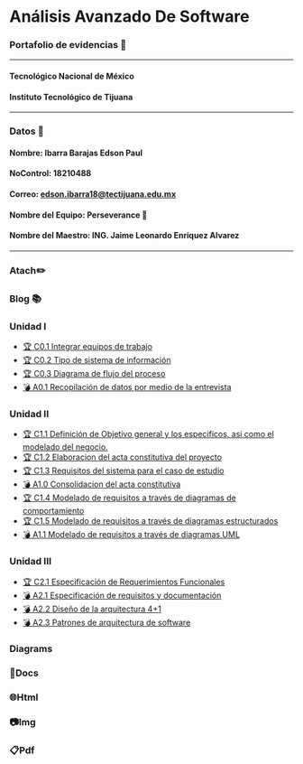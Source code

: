 # Análisis Avanzado De Software
### **Portafolio de evidencias 📁**
___
#### Tecnológico Nacional de México
#### Instituto Tecnológico de Tijuana
___
### **Datos 📄**
#### Nombre: Ibarra Barajas Edson Paul
#### NoControl: 18210488
#### Correo: edson.ibarra18@tectijuana.edu.mx
#### Nombre del Equipo: Perseverance 🚀
#### Nombre del Maestro: ING. Jaime Leonardo Enriquez Alvarez
___
### Atach✏️
### Blog 📚

### Unidad I
- [🏆 C0.1 Integrar equipos de trabajo](https://github.com/Edson1999/Analisis_Avanzado_De_Software/blob/main/Blog/C0.1_IntegrarEquiposdeTrabajo_IbarraBarajasEdsonPaul.pdf)
- [🏆 C0.2 Tipo de sistema de información](https://github.com/Edson1999/Analisis_Avanzado_De_Software/blob/main/Blog/C0.2_Tipo_de_Sistema_Desarrollar_IbarraBarajasEdsonPaul.pdf)
- [🏆 C0.3 Diagrama de flujo del proceso](https://github.com/Edson1999/Analisis_Avanzado_De_Software/blob/main/Blog/C0.3_DiagramadeFlujo_Proceso_IbarraBarajasEdsonPaul.pdf)
- [💣 A0.1 Recopilación de datos por medio de la entrevista](https://github.com/Edson1999/Analisis_Avanzado_De_Software/blob/main/Blog/A0.1_Interview_Compilation_IbarraBarajasEdsonPaul.pdf)

### Unidad II
- [🏆 C1.1 Definición de Objetivo general y los especificos, asi como el modelado del negocio.](https://github.com/Edson1999/Analisis_Avanzado_De_Software/blob/main/Blog/C1.1%20Definici%C3%B3n_de_Onjetivo_general_y_los_especificos%2C_asi_como_el_modelado_del_negocio_IbarraBarajasEdsonPaul.pdf)
- [🏆 C1.2 Elaboracion del acta constitutiva del proyecto](https://github.com/Edson1999/Analisis_Avanzado_De_Software/blob/main/Blog/C1.2%20Elaboracion_del_acta_constitutiva_del_proyecto_IbarraBarajasEdsonPaul.pdf)
- [🏆 C1.3 Requisitos del sistema para el caso de estudio](https://github.com/Edson1999/Analisis_Avanzado_De_Software/blob/main/Blog/C1.3%20Requisitos_del_sistema_para_el_caso_de_estudio_IbarraBarajasEdsonPaul.pdf)
- [💣 A1.0 Consolidacion del acta constitutiva](https://github.com/Edson1999/Analisis_Avanzado_De_Software/blob/main/Blog/A1.0_Consolidation_of_the_Constitutive_Act_IbarraBarajasEdsonPaul.pdf)
- [🏆 C1.4 Modelado de requisitos a través de diagramas de comportamiento](https://github.com/Edson1999/Analisis_Avanzado_De_Software/blob/main/Blog/C1.4%20UML_Casos_de_uso_secuencia_clases_IbarraBarajasEdsonPaul.pdf)
- [🏆 C1.5  Modelado de requisitos a través de diagramas estructurados](https://github.com/Edson1999/Analisis_Avanzado_De_Software/blob/main/Blog/C1.5%20UML_Estado_componentes_distribucion_IbarraBarajasEdsonPaul.pdf)
- [💣 A1.1  Modelado de requisitos a través de diagramas UML](https://github.com/Edson1999/Analisis_Avanzado_De_Software/blob/main/Blog/A1.1_Modelingrequirements_UML_IbarraBarajasEdsonPaul.pdf)

### Unidad III
- [🏆 C2.1 Especificación de Requerimientos Funcionales](https://github.com/Edson1999/Analisis_Avanzado_De_Software/blob/main/Blog/C2.1_Especificaci%C3%B3n_de_Requerimientos_Funcionales_IbarraBarajasEdsonPaul.pdf)
- [💣 A2.1 Especificación de requisitos y documentación](https://github.com/Edson1999/Analisis_Avanzado_De_Software/blob/main/Blog/A2.1_Specification_of_requirements_and_documentation_IbarraBarajasEdsonPaul.pdf)
- [💣 A2.2 Diseño de la arquitectura 4+1]()
- [💣 A2.3 Patrones de arquitectura de software]()
### Diagrams
### :page_facing_up:Docs
### :globe_with_meridians:Html
### :camera:Img
### :clipboard:Pdf 
